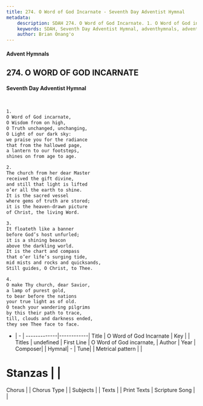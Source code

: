 ```yaml
---
title: 274. O Word of God Incarnate - Seventh Day Adventist Hymnal
metadata:
    description: SDAH 274. O Word of God Incarnate. 1. O Word of God incarnate, O Wisdom from on high, O Truth unchanged, unchanging, O Light of our dark sky: we praise you for the radiance that from the hallowed page, a lantern to our footsteps, shines on from age to age.
    keywords: SDAH, Seventh Day Adventist Hymnal, adventhymnals, advent hymnals, O Word of God Incarnate, O Word of God incarnate, 
    author: Brian Onang'o
---
```


#### Advent Hymnals
## 274. O WORD OF GOD INCARNATE
#### Seventh Day Adventist Hymnal

```txt


1.
O Word of God incarnate,
O Wisdom from on high,
O Truth unchanged, unchanging,
O Light of our dark sky:
we praise you for the radiance
that from the hallowed page,
a lantern to our footsteps,
shines on from age to age.

2.
The church from her dear Master
received the gift divine,
and still that light is lifted
o’er all the earth to shine.
It is the sacred vessel
where gems of truth are stored;
it is the heaven-drawn picture
of Christ, the living Word.

3.
It floateth like a banner
before God’s host unfurled;
it is a shining beacon
above the darkling world.
It is the chart and compass
that o’er life’s surging tide,
mid mists and rocks and quicksands,
Still guides, O Christ, to Thee.

4.
O make Thy church, dear Savior,
a lamp of purest gold,
to bear before the nations
your true light as of old.
O teach your wandering pilgrims
by this their path to trace,
till, clouds and darkness ended,
they see Thee face to face.


```

- |   -  |
-------------|------------|
Title | O Word of God Incarnate |
Key |  |
Titles | undefined |
First Line | O Word of God incarnate, |
Author | 
Year | 
Composer|  |
Hymnal|  - |
Tune|  |
Metrical pattern | |
# Stanzas |  |
Chorus |  |
Chorus Type |  |
Subjects |  |
Texts |  |
Print Texts | 
Scripture Song |  |
  
